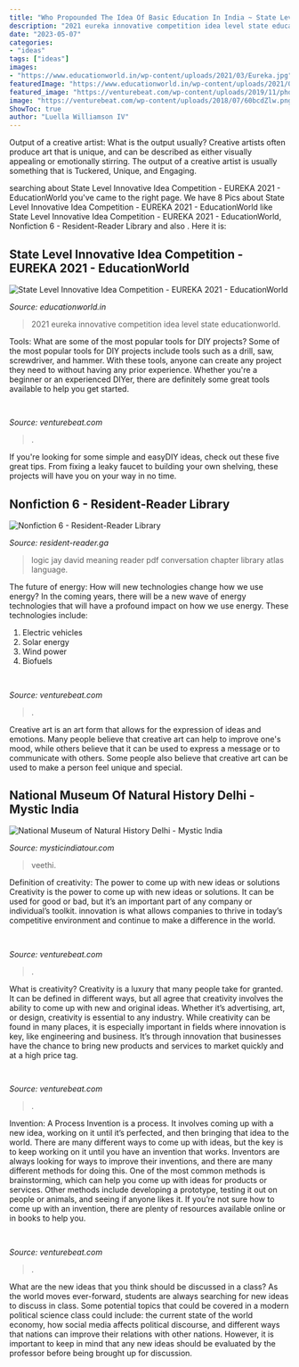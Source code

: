 ```yaml
---
title: "Who Propounded The Idea Of Basic Education In India ~ State Level Innovative Idea Competition"
description: "2021 eureka innovative competition idea level state educationworld"
date: "2023-05-07"
categories:
- "ideas"
tags: ["ideas"]
images:
- "https://www.educationworld.in/wp-content/uploads/2021/03/Eureka.jpg"
featuredImage: "https://www.educationworld.in/wp-content/uploads/2021/03/Eureka.jpg"
featured_image: "https://venturebeat.com/wp-content/uploads/2019/11/photoshopipad.jpg"
image: "https://venturebeat.com/wp-content/uploads/2018/07/60bcdZlw.png?w=800"
ShowToc: true
author: "Luella Williamson IV"
---
```



Output of a creative artist: What is the output usually?
Creative artists often produce art that is unique, and can be described as either visually appealing or emotionally stirring. The output of a creative artist is usually something that is Tuckered, Unique, and Engaging.

	

		
searching about State Level Innovative Idea Competition - EUREKA 2021 - EducationWorld you've came to the right page. We have 8 Pics about State Level Innovative Idea Competition - EUREKA 2021 - EducationWorld like State Level Innovative Idea Competition - EUREKA 2021 - EducationWorld, Nonfiction 6 - Resident-Reader Library and also . Here it is:
		
    
## State Level Innovative Idea Competition - EUREKA 2021 - EducationWorld

<img loading=lazy src="https://www.educationworld.in/wp-content/uploads/2021/03/Eureka.jpg" onerror="this.onerror=null;this.src='https://tse3.mm.bing.net/th?id=OIP.ZukVi0vpZQjBeVTUTT9J1AHaFj&amp;pid=15.1';" alt="State Level Innovative Idea Competition - EUREKA 2021 - EducationWorld">

_Source: educationworld.in_

>2021 eureka innovative competition idea level state educationworld. 

	

Tools: What are some of the most popular tools for DIY projects?
Some of the most popular tools for DIY projects include tools such as a drill, saw, screwdriver, and hammer. With these tools, anyone can create any project they need to without having any prior experience. Whether you're a beginner or an experienced DIYer, there are definitely some great tools available to help you get started.

    
## 

<img loading=lazy src="https://venturebeat.com/wp-content/uploads/2019/11/photoshopipad.jpg" onerror="this.onerror=null;this.src='https://tse4.mm.bing.net/th?id=OIP.z0Cxihs-U0tIJIaoh2pT5AHaFw&amp;pid=15.1';" alt="">

_Source: venturebeat.com_

>. 

	

If you're looking for some simple and easyDIY ideas, check out these five great tips. From fixing a leaky faucet to building your own shelving, these projects will have you on your way in no time.

    
## Nonfiction 6 - Resident-Reader Library

<img loading=lazy src="https://images-na.ssl-images-amazon.com/images/I/41FcuZEk3JL._SX327_BO1,204,203,200_.jpg" onerror="this.onerror=null;this.src='https://tse4.mm.bing.net/th?id=OIP.xFrmTZdYc-h_OWiki4tK2AAAAA&amp;pid=15.1';" alt="Nonfiction 6 - Resident-Reader Library">

_Source: resident-reader.ga_

>logic jay david meaning reader pdf conversation chapter library atlas language. 

	

The future of energy: How will new technologies change how we use energy?
In the coming years, there will be a new wave of energy technologies that will have a profound impact on how we use energy. These technologies include: 
1. Electric vehicles
2. Solar energy
3. Wind power
4. Biofuels

    
## 

<img loading=lazy src="https://venturebeat.com/wp-content/uploads/2019/10/BedtimeStory_web.gif?w=600" onerror="this.onerror=null;this.src='https://tse3.mm.bing.net/th?id=OIP.i7KQVSG0MAi_cPoRPkNRUQHaHa&amp;pid=15.1';" alt="">

_Source: venturebeat.com_

>. 

	

Creative art is an art form that allows for the expression of ideas and emotions. Many people believe that creative art can help to improve one's mood, while others believe that it can be used to express a message or to communicate with others. Some people also believe that creative art can be used to make a person feel unique and special.

    
## National Museum Of Natural History Delhi - Mystic India

<img loading=lazy src="http://www.mysticindiatour.com/wp-content/uploads/2013/11/National-Museum-of-Natural-History-Delhi.jpg" onerror="this.onerror=null;this.src='https://tse2.mm.bing.net/th?id=OIP.URBN9qJxaxyC0obCFSd18QHaEi&amp;pid=15.1';" alt="National Museum of Natural History Delhi - Mystic India">

_Source: mysticindiatour.com_

>veethi. 

	

Definition of creativity: The power to come up with new ideas or solutions
Creativity is the power to come up with new ideas or solutions. It can be used for good or bad, but it’s an important part of any company or individual’s toolkit. innovation is what allows companies to thrive in today’s competitive environment and continue to make a difference in the world.

    
## 

<img loading=lazy src="https://venturebeat.com/wp-content/uploads/2019/11/IMG_3270.png?w=300" onerror="this.onerror=null;this.src='https://tse1.mm.bing.net/th?id=OIP.Exb6RmeMBDvVgJPm63bQ4wAAAA&amp;pid=15.1';" alt="">

_Source: venturebeat.com_

>. 

	

What is creativity?
Creativity is a luxury that many people take for granted. It can be defined in different ways, but all agree that creativity involves the ability to come up with new and original ideas. Whether it’s advertising, art, or design, creativity is essential to any industry. While creativity can be found in many places, it is especially important in fields where innovation is key, like engineering and business. It’s through innovation that businesses have the chance to bring new products and services to market quickly and at a high price tag.

    
## 

<img loading=lazy src="https://venturebeat.com/wp-content/uploads/2018/07/60bcdZlw.png?w=800" onerror="this.onerror=null;this.src='https://tse2.mm.bing.net/th?id=OIP.SHYPp7Z1xUXxnQEYuoGexAHaEK&amp;pid=15.1';" alt="">

_Source: venturebeat.com_

>. 

	

Invention: A Process
Invention is a process. It involves coming up with a new idea, working on it until it’s perfected, and then bringing that idea to the world. There are many different ways to come up with ideas, but the key is to keep working on it until you have an invention that works. Inventors are always looking for ways to improve their inventions, and there are many different methods for doing this. One of the most common methods is brainstorming, which can help you come up with ideas for products or services. Other methods include developing a prototype, testing it out on people or animals, and seeing if anyone likes it. If you’re not sure how to come up with an invention, there are plenty of resources available online or in books to help you.

    
## 

<img loading=lazy src="https://venturebeat.com/wp-content/uploads/2020/01/dario-gil.jpg?w=800" onerror="this.onerror=null;this.src='https://tse1.mm.bing.net/th?id=OIP.v0G8eXwdyMDuLrKYJXJeWQHaE7&amp;pid=15.1';" alt="">

_Source: venturebeat.com_

>. 

	

What are the new ideas that you think should be discussed in a class?
As the world moves ever-forward, students are always searching for new ideas to discuss in class. Some potential topics that could be covered in a modern political science class could include: the current state of the world economy, how social media affects political discourse, and different ways that nations can improve their relations with other nations. However, it is important to keep in mind that any new ideas should be evaluated by the professor before being brought up for discussion.

